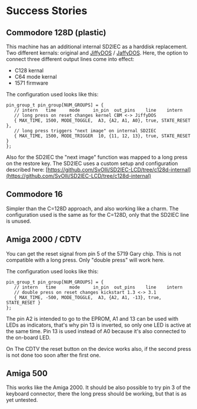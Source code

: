  Success Stories
=================

Commodore 128D (plastic)
------------------------
This machine has an additional internal SD2IEC as a harddisk replacement.
Two different kernals: original and [JiffyDOS](http://jiffydos.com) /
[JaffyDOS](http://blog.worldofjani.com/?p=3544). Here, the option to connect
three different output lines come into effect:
 - C128 kernal
 - C64 mode kernal
 - 1571 firmware

The configuration used looks like this:
```
pin_group_t pin_group[NUM_GROUPS] = {
   // intern   time     mode     in_pin  out_pins    line    intern
   // long press on reset changes kernel CBM <-> JiffyDOS
   { MAX_TIME, 1500, MODE_TOGGLE,  A3, {A2, A1, A0}, true, STATE_RESET },
   // long press triggers "next image" on internal SD2IEC
   { MAX_TIME, 1500, MODE_TRIGGER  10, {11, 12, 13}, true, STATE_RESET }
};
```
Also for the SD2IEC the "next image" function was mapped to a long press on
the restore key. The SD2IEC uses a custom setup and configuration described
here: [https://github.com/SvOlli/SD2IEC-LCD/tree/c128d-internal](https://github.com/SvOlli/SD2IEC-LCD/tree/c128d-internal)


Commodore 16
------------
Simpler than the C=128D approach, and also working like a charm. The
configuration used is the same as for the C=128D, only that the SD2IEC
line is unused.


Amiga 2000 / CDTV
-----------------
You can get the reset signal from pin 5 of the 5719 Gary chip. This is not
compatible with a long press. Only "double press" will work here.

The configuration used looks like this:
```
pin_group_t pin_group[NUM_GROUPS] = {
   // intern   time     mode     in_pin  out_pins    line    intern
   // double press on reset changes kickstart 1.3 <-> 3.1
   { MAX_TIME, -500, MODE_TOGGLE,  A3, {A2, A1, -13}, true, STATE_RESET }
};
```
The pin A2 is intended to go to the EPROM, A1 and 13 can be used with LEDs
as indicators, that's why pin 13 is inverted, so only one LED is active at
the same time. Pin 13 is used instead of A0 because it's also connected to
the on-board LED.

On The CDTV the reset button on the device works also, if the second press
is not done too soon after the first one.


Amiga 500
---------
This works like the Amiga 2000. It should be also possible to try pin 3 of
the keyboard connector, there the long press should be working, but that is
as yet untested.

